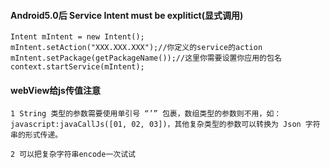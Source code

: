 #### Android5.0后 Service Intent  must be explitict(显式调用)
```
Intent mIntent = new Intent();
mIntent.setAction("XXX.XXX.XXX");//你定义的service的action
mIntent.setPackage(getPackageName());//这里你需要设置你应用的包名
context.startService(mIntent);
```
####  webView给js传值注意
```
1 String 类型的参数需要使用单引号 “’” 包裹，数组类型的参数则不用，如：javascript:javaCallJs([01, 02, 03])，其他复杂类型的参数可以转换为 Json 字符串的形式传递。

2 可以把复杂字符串encode一次试试
```
